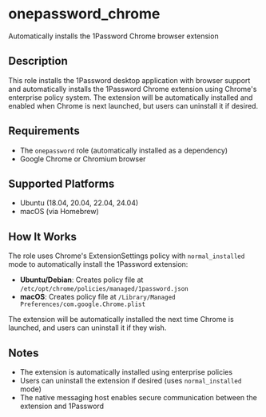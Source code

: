 # onepassword_chrome
Automatically installs the 1Password Chrome browser extension

## Description
This role installs the 1Password desktop application with browser support and automatically installs the 1Password Chrome extension using Chrome's enterprise policy system. The extension will be automatically installed and enabled when Chrome is next launched, but users can uninstall it if desired.

## Requirements
- The `onepassword` role (automatically installed as a dependency)
- Google Chrome or Chromium browser

## Supported Platforms
- Ubuntu (18.04, 20.04, 22.04, 24.04)
- macOS (via Homebrew)

## How It Works
The role uses Chrome's ExtensionSettings policy with `normal_installed` mode to automatically install the 1Password extension:
- **Ubuntu/Debian**: Creates policy file at `/etc/opt/chrome/policies/managed/1password.json`
- **macOS**: Creates policy file at `/Library/Managed Preferences/com.google.Chrome.plist`

The extension will be automatically installed the next time Chrome is launched, and users can uninstall it if they wish.

## Notes
- The extension is automatically installed using enterprise policies
- Users can uninstall the extension if desired (uses `normal_installed` mode)
- The native messaging host enables secure communication between the extension and 1Password
